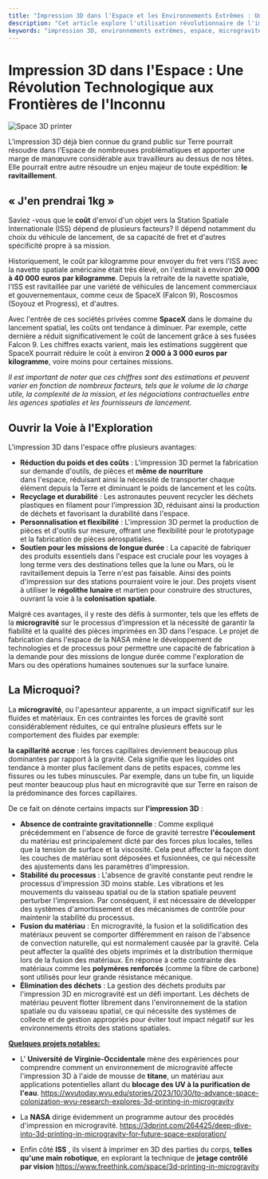```yaml
---
title: "Impression 3D dans l'Espace et les Environnements Extrêmes : Une Révolution Technologique aux Frontières de l'Inconnu"
description: "Cet article explore l'utilisation révolutionnaire de l'impression 3D dans l'espace et d'autres environnements extrêmes. Il souligne comment cette technologie offre des solutions uniques aux défis posés par la microgravité et les conditions extrêmes sous-marines, notamment dans les domaines de la colonisation spatiale, de la gestion des matériaux en microgravité, et de la fabrication rapide pour les opérations de secours."
keywords: "impression 3D, environnements extrêmes, espace, microgravité, régolithe lunaire, colonisation spatiale, NASA, ISS, polymères renforcés, métallurgie, sous-marins, exploration spatiale, secours d'urgence, innovations technologiques"
---
```


# Impression 3D dans l'Espace : Une Révolution Technologique aux Frontières de l'Inconnu

![Space 3D printer](/space.png)

L'impression 3D déjà bien connue du grand public sur Terre pourrait résoudre dans l'Espace de nombreuses problématiques et apporter une marge de manœuvre considérable aux travailleurs au dessus de nos têtes. Elle pourrait entre autre résoudre un enjeu majeur de toute expédition: **le ravitaillement**.

## « J'en prendrai 1kg »

Saviez -vous que le **coût** d'envoi d'un objet vers la Station Spatiale Internationale (ISS) dépend de plusieurs facteurs? Il dépend notamment du choix du véhicule de lancement, de sa capacité de fret et d'autres spécificité propre à sa mission.

Historiquement, le coût par kilogramme pour envoyer du fret vers l'ISS avec la navette spatiale américaine était très élevé, on l'estimait à environ **20 000 à 40 000 euros** **par kilogramme**. Depuis la retraite de la navette spatiale, l'ISS est ravitaillée par une variété de véhicules de lancement commerciaux et gouvernementaux, comme ceux de SpaceX (Falcon 9), Roscosmos (Soyouz et Progress), et d'autres.

Avec l'entrée de ces sociétés privées comme **SpaceX** dans le domaine du lancement spatial, les coûts ont tendance à diminuer. Par exemple, cette dernière a réduit significativement le coût de lancement grâce à ses fusées Falcon 9. Les chiffres exacts varient, mais les estimations suggèrent que SpaceX pourrait réduire le coût à environ **2 000 à 3 000 euros par kilogramme**, voire moins pour certaines missions.

_Il est important de noter que ces chiffres sont des estimations et peuvent varier en fonction de nombreux facteurs, tels que le volume de la charge utile, la complexité de la mission, et les négociations contractuelles entre les agences spatiales et les fournisseurs de lancement._

## **Ouvrir la Voie à l'Exploration**

L'impression 3D dans l'espace offre plusieurs avantages:

- **Réduction du poids et des coûts** : L'impression 3D permet la
  fabrication sur demande d'outils, de pièces et **même de nourriture**  
  dans l'espace, réduisant ainsi la nécessité de transporter chaque
  élément depuis la Terre et diminuant le poids de lancement et les
  coûts.
- **Recyclage et durabilité** : Les astronautes peuvent recycler les
  déchets plastiques en filament pour l'impression 3D, réduisant ainsi
  la production de déchets et favorisant la durabilité dans l'espace.
- **Personnalisation et flexibilité** : L'impression 3D permet la
  production de pièces et d'outils sur mesure, offrant une flexibilité
  pour le prototypage et la fabrication de pièces aérospatiales.
- **Soutien pour les missions de longue durée** : La capacité de fabriquer
  des produits essentiels dans l'espace est cruciale pour les voyages à
  long terme vers des destinations telles que la lune ou Mars, où le
  ravitaillement depuis la Terre n'est pas faisable. Ainsi des points d'impression sur des stations pourraient voire le jour. Des projets visent à utiliser le **régolithe lunaire** et martien pour construire des structures, ouvrant la voie à la **colonisation spatiale**.

Malgré ces avantages, il y reste des défis à surmonter, tels que les effets de la **microgravité** sur le processus d'impression et la nécessité de garantir la fiabilité et la qualité des pièces imprimées en 3D dans l'espace. Le projet de fabrication dans l'espace de la NASA mène le développement de technologies et de processus pour permettre une capacité de fabrication à la demande pour des missions de longue durée comme l'exploration de Mars ou des opérations humaines soutenues sur la surface lunaire.

## **La Microquoi?**

La **microgravité**, ou l'apesanteur apparente, a un impact significatif sur les fluides et matériaux. En ces contraintes les forces de gravité sont considérablement réduites, ce qui entraîne plusieurs effets sur le comportement des fluides par exemple:

**la capillarité accrue** : les forces capillaires
deviennent beaucoup plus dominantes par rapport à la gravité. Cela
signifie que les liquides ont tendance à monter plus facilement dans
de petits espaces, comme les fissures ou les tubes minuscules. Par
exemple, dans un tube fin, un liquide peut monter beaucoup plus haut
en microgravité que sur Terre en raison de la prédominance des forces
capillaires.

De ce fait on dénote certains impacts sur **l'impression 3D** :

- **Absence de contrainte gravitationnelle** : Comme expliqué précédemment en l'absence de force de gravité terrestre **l'écoulement** du matériau est principalement dicté par des forces plus locales, telles que la tension de surface et la viscosité. Cela peut affecter la façon dont les couches de matériau sont déposées et fusionnées, ce qui nécessite des ajustements dans les paramètres d'impression.
- **Stabilité du processus** : L'absence de gravité constante peut rendre le processus d'impression 3D moins stable. Les vibrations et les mouvements du vaisseau spatial ou de la station spatiale peuvent perturber l'impression. Par conséquent, il est nécessaire de développer des systèmes d'amortissement et des mécanismes de contrôle pour maintenir la stabilité du processus.
- **Fusion du matériau** : En microgravité, la fusion et la solidification des matériaux peuvent se comporter différemment en raison de l'absence de convection naturelle, qui est normalement causée par la gravité. Cela peut affecter la qualité des objets imprimés et la distribution thermique lors de la fusion des matériaux.
  En réponse à cette contrainte des matériaux comme les **polymères renforcés** (comme la fibre de carbone) sont utilisés pour leur grande résistance mécanique.
- **Élimination des déchets** : La gestion des déchets produits par l'impression 3D en microgravité est un défi important. Les déchets de matériau peuvent flotter librement dans l'environnement de la station spatiale ou du vaisseau spatial, ce qui nécessite des systèmes de collecte et de gestion appropriés pour éviter tout impact négatif sur les environnements étroits des stations spatiales.

<u>**Quelques projets notables:**</u>

- L' **Université de Virginie-Occidentale** mène des expériences pour
  comprendre comment un environnement de microgravité affecte
  l'impression 3D à l'aide de mousse de **titane**, un matériau aux
  applications potentielles allant du **blocage des UV à la
  purification de l'eau**.
  <u> https://wvutoday.wvu.edu/stories/2023/10/30/to-advance-space-colonization-wvu-research-explores-3d-printing-in-microgravity </u>

- La **NASA** dirige évidemment un programme autour des procédés
  d'impression en microgravité.
  <u> https://3dprint.com/264425/deep-dive-into-3d-printing-in-microgravity-for-future-space-exploration/ </u>
- Enfin côté **ISS** , ils visent à imprimer en 3D des parties du
  corps, **telles qu'une main robotique**, en explorant la technique de
  **jetage contrôlé par vision**
  <u> https://www.freethink.com/space/3d-printing-in-microgravity </u>
